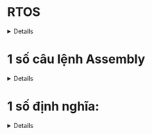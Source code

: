 <h1><summary> RTOS </summary></h1>
<details>

<h2><summary>2.Internals of A Real-Time Kernel on ARM Processors</summary></h2>
<details>
Using Keli C to practice this course
Using stm32f411VET board
Oke now u want to run a pin, we have to config like below:
- Enable clock access to Port of the PIN
- Set the Pin's mode
- Set output

**Next**
Ok now u want to LED in Port D12 lighting
- First go to the datassheet stm32f411vet, find the bus clock point to PORTD and have to enable this bus via its register. With Port D, enable AHB1 100mHZ
Now we will open reference manaul and find AHB1 and can see that it in RCC register

```C
/* stm32f411vet board
PD12 - green
PD13 - orange
PD14 - red
PD15 - blue
*/
    /*enable clock for PORT D*/
    RCC -> RCC_AHB1ENR |= 1<<3;
```
- Second we have to select pin for PortD -> search for GPIO register
    + config I/O direction mode in GPIOx_MODER and now if want to set PD12 or PD13 or PD14 or PD15, have to enable bit similar from 24 to 31 and we can see that 01: is output so we have to bit 01 in the MODER similar.
    + next setup high and low mode of pin -> GPIOx_ODR.

- Được rồi đến phần này ta sẽ dùng tiếng Việt khi nói về SystickTimer. System tick là bộ đếm trong core luôn nên nó sẽ ứng dụng nhiều trong RTOS vì nó sẽ phản hôig nhanh với core. Ngoài ra sẽ có 1 số timer khác nhưng nó không nằm trong core như timer 1,2 ..,RTC, watchdog timer. Điểm khác nhau cơ bản của các loại timer:

    + RCC: Reset and Clock Control dùng để quản lý toàn bộ clock system bằng việc chọn nguồn clock và điều chỉnh tốc độ xung, bật tắt các thiết bị ngoại vi như GPIO, UART, TIM, RTC,.. Có thể nói RCC sẽ cung cấp toàn bộ hệ thống clock cho các thiết bị kể cả các General Timer, RTC, Watchdog thì cũm do RCC phân phối nguồn clock. Nhưng mà vẫn cầm các bộ đếm bên trên vì RCC chỉ là người phân phối điều chỉnh chứ không biết đếm.

    + Systick dùng cho hệ thống core và nó sẽ có hàm systick handler riêng để tạo ra ngắt đếm. Nhưng vẫn sẽ phải phân bổ dựa vào RCC, bus clock của Systick là HCLK dựa vào tài liệu rm0383-stm32f411xce thì nó vânx phải lấy từ các nguồn HSI, HSE, PLLCLK rồi nhờ RCC để phân bổ.

    + General Timer: sử dụng linh hoạt có thể đếm hoặc tạo xung pwm. Đặc điểm nổi bật của Timer là có thể tạo ngắt đếm, nên sẽ sử dụng thường xuyên cho các ngoại vi. Bus clock của bộ Timer sẽ là APB1 hoặc APB2 và 2 đươngs bus này sẽ phụ thuộc vào sự phân bổ của RCC mà lấy nguồn từ HSI, HSE hoắc PLLCLK. Và sau khi chọn xong bus hệ thống thì nó sẽ được gọi là SYSCLK 100mhz max.

    + Watchdog Timer: là 1 ngoại vi riêng biệt tức là nó sẽ hoạt động độc lập ngay cả khi CPU bị lỗi, bị treo. Và nó có tác dụng đếm ngược lại để reset hệ thống nếu chương trình bị treo. Watchdog Timer có clock riêng IWDG(Indep WDG) với clock LSI, rất quan trọng trong hệ thống an toàn.

    + RTC: Real Time Clock như cái tên thì nó là bộ đếm thời gian thực tức là khi mình tắt con vi điều khiển thì nó vẫn sẽ hoạt động để đếm -> thường ứng dụng trong đếm đồng hồ giây - phút - giờ. Bus clock của RTC là LSI 32kHz, LSE 32.768kHz

- Vấn đề đặt ra khi ta chạy code muốn 2 chương trình Orange_main và Blue_main cứ 1s đèn nháy kiểu gì. Thì ta không có cách nào khác ngoài việc OS chúng cả tức là cho chúng chạy // với nhau cứ 1s lại nhảy vào 1 chương trình. Và làm sao để làm được thì ví dụ khi ta tạo 1 while(1) trong hàm Orange_main hoặc Blue_main thì nó cũm mãi không thoát ra được thì phải cần 1 thứ gì đó trung gian, thì như ta được biết stack frame trong phần cứng luôn hoạt động, tức là nơi ram sẽ lưu giữ liệu trong quá trình chạy, và ở đó có 1 con trỏ pc sẽ trỏ tới dòng lệnh tiếp theo khi thoát khỏi hàm. Tức là khi 1 quá trình function call hay 1 interrupt xuất hiện các dữ liệu sẽ được lưu tạm vào trong stack và khi kết thúc hàm nó sẽ lấy dữ liệu từ stack ra để tiếp tục. Từ đó ta sẽ lấy dữ liệu từ con trỏ pc cứ 1s thì ta lại đổi con trỏ pc thành hàm blue hay orange như vậy, sẽ tạo thành 1 vòng lặp. Còn stack frame đọc kĩ hơn ở trong coretex document. Xem kĩ hơn trong video ấy ở folder 2.
- Như ta đã nói ở bên trên việc làm sao để chuyển đổi các hàm với nhau và ta đi tới kết luận là sử dụng con trỏ pc và thay đổi nó để nó chạy tới function khác. Nhưng điều đó sẽ dẫn tới việc chương trình chạy không đúng tức là nó sẽ không được chạy về lại nơi nó đã tạo ra ngắt, vì đây là chương trình đơn giản, nhưng nếu vào chương trình lớn nó có thể gây ra lỗi. Vậy nên chúng ta phải tạo ra register riêng cho orange main và blue main thay vì chỉ thay đổi con trỏ pc trong main stack pointer. Và các thanh ghi riêng này sẽ nằm trên RAM - nó là các vùng nhớ ta tự tạo thôi quy trình là ví dụ ta đang làm việc ở orange_main thì trước khi chuyển task ta sẽ lưu từ top stack pointer vào vùng nhớ oragne_main[40]. Và sau đó stack pointer sẽ lấy hết các giá trị từ vung nhớ blue_main[40] và bắt đầu chạy blue_main() dựa vào con trỏ pc mà blue_main[], tương tự khi chuyển về orange_main. 
    + Ở đây có thuật ngữ context chính là dữ liệu của các thanh ghi CPU được lưu vào trong Stack và sau đó sẽ sao chép dữ liệu từ Stack về vùng nhớ đệm như orange_main[40] hay đó là 1 thanh ghi do mình tạo ra trong chương trình. Và context nó lưu toàn bộ dữ liệu cần thiết để 1 task có thể tiếp tục chạy khi bị ngắt giữa chừng, bao gồm các thanh ghi R0-R12, PC, xPSR. Hoặc Stack Pointer, các biến tạm.


- Và khi ta khởi tạo 1 biến con trỏ sp_blue hay sp_orange nó đã được khởi tạo ngẫu nhiên trên RAM và có kích thước là int[40]. Như trong video khi ta vào hàm orange_main đầu tiên thì mình không nhất thiết phải lưu thanh ghi trước khi vào, vì mình không có sử dụng, nên cứ thế nhảy vào thôi. Ngoài ra các cái giá trị R1-R12 gì đó thì nó sẽ được tự cập nhật trong thanh ghi chính khi mình chạy nên cũm không phải lo lắm. Thêm nữa thanh ghi LR nó sẽ chỉ cập nhật khi nhảy vào hàm khác và nó sẽ sử dụng khi mình thoát khỏi hàm, đối với ứng dụng như trong chương trình thì nó ở trong vòng lạp while(1) nên không thể thoát khỏi hàm -> LR không bị bắt buộc cho giá trị thỏa mái. Và khi nó nhảy vào hàm DelayS() chẳng hạn thì LR nó sẽ cập nhật, nói chung là có while(1) thì cái LR mình khởi tạo kia nó không bao h bị gọi đến luoon.


**Code the knowleadge**
```C
#include "stm32f4xx.h"

#define GREEN           (1U<<12)
#define RED             (1U<<14)
#define ORANGE          (1U<<13)
#define BLUE            (1U<<15)

#define GREEN_BIT       (1U<<24)
#define ORANGE_BIT      (1U<<26)
#define RED_BIT         (1U<<28)
#define BLUE_BIT        (1U<<30)

#define GPIOD_CLOCK     (1U<<3)

uint32_t orange_stack[40]; // tao register save tien trinh cho orange_main()
uint32_t blue_stack[40]; // tao register save tien trinh cho blue_main()

uint32_t *sp_orange = &orange_stack[40]; // tao stack pointer cho orange_main()
uint32_t *sp_blue = &blue_stack[40]; // tao stack pointer cho blue_main()

volatile uint32_t tick;
volatile uint32_t _tick;


void GPIO_Init(void);
void DelayS(uint32_t seconds);
void blueOn(void);
void blueOff(void);
void OrangeOn(void);
void OrangeOff(void);
int blue_main(void);
int organe_main(void);
int main(){
    GPIO_Init();
    
    /*Stack for orange_main thread*/
    *(--sp_orange) = (1u<<24) /*xPSR 1<<24 là ở trong thanh ghi 32 bit bit thứ 24 là bit chế độ thumb mode*/
    *(--sp_orange) = (uint32_t)&organe_main; /*PC*/
    *(--sp_orange) = 0x0000000DU /*LR - là thanh ghi trả về kiểu mode như thread mode .. có hẳn 1 page trên rm nói về các giá trị nó sử dụng - ở đây mình fake giá trị khi mới đầu khởi tạo*/
    *(--sp_orange) = 0x0000000DU /*R12 - fake value vì khởi tạo lần đầu*/
    *(--sp_orange) = 0x0000000EU /*R3 - fake value vì khởi tạo lần đầu*/
    *(--sp_orange) = 0x0000000AU /*R2 - fake value vì khởi tạo lần đầu*/
    *(--sp_orange) = 0x0000000DU /*R1 - fake value vì khởi tạo lần đầu*/
    *(--sp_orange) = 0x0000000AU /*R0 - fake value vì khởi tạo lần đầu*/


    /*Stack for blue_main thread*/
    *(--sp_orange) = (1u<<24) /*xPSR 1<<24 là ở trong thanh ghi 32 bit bit thứ 24 là bit chế độ thumb mode*/
    *(--sp_orange) = (uint32_t)&blue_main; /*PC*/
    *(--sp_orange) = 0x0000000DU /*LR - là thanh ghi trả về kiểu mode như thread mode .. có hẳn 1 page trên rm nói về các giá trị nó sử dụng - ở đây mình fake giá trị khi mới đầu khởi tạo*/
    *(--sp_orange) = 0x0000000DU /*R12 - fake value vì khởi tạo lần đầu*/
    *(--sp_orange) = 0x0000000EU /*R3 - fake value vì khởi tạo lần đầu*/
    *(--sp_orange) = 0x0000000AU /*R2 - fake value vì khởi tạo lần đầu*/
    *(--sp_orange) = 0x0000000DU /*R1 - fake value vì khởi tạo lần đầu*/
    *(--sp_orange) = 0x0000000AU /*R0 - fake value vì khởi tạo lần đầu*/
    while(1){
        
    }

void GPIO_Init(void){
    /*Set clock for PORT D*/
    RCC->RCC_AHB1ENR |= GPIOD_CLOCK;
    
    /*Set pin for PORT D*/
    GPIOD->MODER |= GREEN_BIT | ORANGE_BIT | RED_BIT | BLUE_BIT;
    SystemCoreClockUpdate(); // hàm dùng để cập nhật lại biến toàn cục SystemCoreClock vì mình không biết giá trị của bus clock cấp cho core hiện tại là bao nhiêu nên phải update.

    SysTick_Config(SystemCoreClock/100u); /* nếu chia 1000 sẽ tạo ra 1ms ngta để 100 để tí mình nhân 100 để ra giây*/

    /* nói lại cách tính system clock thường = 72Mhz <-> 72_000_000
    -> 72_000_000 / 1000 = 72_000 mà Systick sẽ đếm từ 72_000 đến 0, mỗi xung mất 1/72_000_000 giây (tức là mỗi lần đếm sẽ đếm từng đây và sẽ đếm đến 72_000 lần rồi dùng lại) -> 72_000 * 1/72_000_000 = 0.001s = 1ms (logic thông thường thoi).
    */

    __enable_irq(); // enable clock cho system tick

}

void SysTick_Handler(void){ // hàm đã tồn tại từ trước trong core
    ++tick;
}
uint32_t getTick(void){
    __disable_irq();
    _tick = tick;
    __enable_irq();

    return _tick;
}
void DelayS(uint32_t seconds)
    seconds *= 100;
    uint32_t temp = getTick();
    while((getTick()-temp)<seconds){}/* hàm này nghĩa là ví dụ nhiều lúc getTick nó sẽ có giá trị như 5ms chẳng hạn và seconds kia là 100ms và ta sử dụng while getTick()<seconds vậy là sai ròi bởi nó sẽ đếm từ 5ms đến 100ms không đủ. 
    vậy nên biên temp được tạo ra để lưu giá trị của getTick hiện tại ví dụ là 25ms chẳng hạn: temp = 25ms, trong khi đóa getTick() vẫn liên tục đếm nhưng lần này nó đếm đến 100ms thì nó vẫn phải tiếp tục vì 100 - 25 vẫn nhỏ hơn 100 -> getTick() phải đếm đến 125ms -> và 125 - 25 = 100 hàm delay sẽ đúng.
    */
}
void blueOn(void){
    GPIO->ODR |= BLUE;
}
void blueOff(void){
    GPIO->ODR &= ~BLUE;
}
void OrangeOn(void){
    GPIO->ODR |= ORANGE;
}
void OrangeOff(void){
    GPIO->ODR &= ~ORANGE;
}

int orange_main(void){
    while(1){
        OrangeOn();
        DelayS(1);
        OrangeOff();
        DelayS(1);
    }
}

int blue_main(void){
    while(1){
        blueOn();
        DelayS(1);
        blueOff();
        DelayS(1);
    }
}

```

</details>

<h2><summary>3. Introduction to Real-time Operating Systems</summary></h2>
<details>
- Về cơ bản như ta được biết thì hệ điều hành sẽ quản lý tài nguyên, nó sẽ điều khiển phần cứng và lên lịch các tác vụ, bằng cách nó sẽ phần bổ tài nguyên phần cứng cho các tác vụ nhất định. Vậy RTOS là gì ? Như ta thấy Real-time tức là thời gian thực tức là ta sẽ rằng buộc hay đảm bảo về mặt thời gian đối với các tác vụ.
VD: ví dụ như các chương trình trên window chăngr hạn nếu ta không tắt thì chương trình cũm sẽ không bao h tắt kể cả lỗi, và nếu nó sẽ đứng yên thế luôn. Còn với Real-Time thì 1 một chương trình sẽ chạy trong 1 time nhất định rùi chạy đến chương trình khác.
- Có 2 đặc điểm chính của RTOS là:
    + Thời gian(Deadline): Để tính toán xem liệu rtos có đưa ra kết quả đúng trong 1 thời gian nhất định không, kiểu chạy càng lâu thì không biết nó có sẽ đảm bảo về mặt time hay không ?
    + Độ tin cậy(Reliability): Ước tính độ tin cậy liệu rtos đang chạy ổn định và theo đúng với phản hồi được đảm bảo không ?
</details>

<h2><summary> 4. Software flow </summary></h2>
<details>
Watch video. Nói chung nó nói về flow của 1 chương trình.
</details>

<h2><summary>5. The Stack</summary></h2>
<details>
Watch video. Giới thiệu về stack, vị trí của Stack
</details>

<h2><summary> 6. Overview of Cortex-M OS Support Feature </summary></h2>
<details>
- Trong CPU có rất nhiều thành phần như NVIC, BUS Interface ... nhưng ta chú ý tới 2 bộ phận chính là Control Unit(CU) và Arithmetic Logic Unit(ALU) trong ALU sẽ có các thanh ghi cứng để tính toán các dữ liệu
    + Thanh ghi (Registers): R0 - R15 với R13 là SP(Stack Pointer) có MSP và PSP, R14 LR (Link Register), R15 Program Counter (PC)
    + Ngoài ra còn 1 số thanh ghi đặc biệt(special registers) không nằm trong register bank, nos bao gồm PSR (x3 loại) - trạng thái chương trình và ngắt, PRIMASK - chặn toàn bộ ngắt(trừ NMI), FAULTMASK - chặn luôn cả fault, BASEPRI  - Ưu tiên mức ngắt tối thiểu được phép, CONTROL - đổi chế độ Thread/Handle mode, stack pointer. Và các thanh ghi này mình không thể dùng lệnh load thông thường mà phải dùng câu lệnh assembly cho các thanh ghi này (MSR và MRS instruction). Còn vị trí của thanh ghi này nó sẽ nằm cạnh register bank. Giờ ta sẽ nói về thanh ghi PSR - có 3 loại là sao? Nghĩa là trong thanh ghi 32 bit ấy chia làm 3 phần Application PSR (bit 26-bit 31), Interrupt PSR (bit 0 - bit 8), Execution PSR (có thể là các bit còn lại) về chức năng của từng bit đọc kĩ hơn phần 2.3.2 trong document cortex_m3.

- Operation Mode: trong arm core có 2 modes và có 2 trạng thái operation, cũm như là processor có 2 trạng thái truy cập là privileged và unprivileged(user) access level. 

    + Thì với privileged thì ta được phép truy cập vào toàn bộ hệ thống, còn unprivileged thì khả năng truy cập vào các thanh ghi bị giới hạn như không truy cập được vào các vùng nhớ mà mpu không cho phép, hoặc các câu lệnh hệ thống đặc biệt (như thay đổi vector table), hoặc không chuyển đổi được các chế độ (thread mode, handle mode).

    + Tiếp theo thì arm cortex sẽ có 2 operation state là thumb state và debug state, với thumb state thì tức là nó sẽ là chương trình bình thường khi chạy 16 bit hoặc 32bit (halfword align Thumb and Thumb-2 instruction). Còn đối với debug state thì cta sẽ dùng chương trình lại và chạy chế độ debug thoi. Cụ thể thường thì ta ở trạng thái thumb state tạo 1 cái debug request và nó sẽ nhảy vào debug state khi debug xong sẽ trở lại thumb state.

    + Tiếp theo trong thumb state có 2 operation mode là thread mode và handle mode. Nôm na thì thread mode sẽ là khi chương trình trong hàm main, còn handle mode là khi chúng ta vaò trong hàm ngắt. Với handle mode thì sẽ luôn sử dụng privileged access, còn thread mode sẽ có thể vừa privileged access hoặc unprivileged access. Việc có những mode, state và các quyền truy cập này nhằm việc phát triển firmware tách biệt với phần application. Tức là phần OS sẽ có thể priviledge access, có đầy đủ khả năng truy cập vào thanh ghi, còn với người dùng user lớp application sẽ chỉ truy cập được vào unpriviledge access bằng việc đó thì khi application bị lỗi thì phần OS vẫn có thể chạy bình thường mà không bị ảnh hưởng.

- The Shadow Stack Pointer: tức là một chương trình như ta được biết sẽ có 2 stack pointer và 2 stack frame đó là main stack pointer và process stack pointer. Và main stack pointer thường hay sử dụng cho os Kernel và interrupt vì handle mode luôn sử dụng main stack pointer (hay sẽ luôn sử dụng privilegde access), còn với process stack pointer sẽ phù hợp sự dụng với các tasks. Nhưng với các chuong trình đơn giản ta hay sử dụng các task trong thread mode (tức là chương trình main) sử dụng với main stack pointer, nên là để tối ưu với mục đích sử dụng, phân chia rõ chương trình OS và Task, ta sẽ thay đổi main stack pointer sang process stack pointer ở chế độ thread mode.
+ Để chuyển chế độ từ main stack pointer sang process stack pointer ở thread mode ta phải truy cập vào thanh ghi CONTROL ở Special Register. Với bit số 1 luôn mặc định ở main stack pointer, và nên ta phải ghi thêm 1 để sang chế độ process stack pointer. Và với các Special Register ta phải sử dụng các Instructions như MRS và MSR.

- SVC Exceptions: đầu tiên ta sẽ dựa theo bài giảng thì SVC allows application tasks to gain system level privilege và allows application task to be developed independently of the OS. Ý đầu tiên muốn nói SVC sẽ cho phép application (thread mode - unpriviledge) có thể đạt được gọi là các quyền truy cập hệ thống, tức là có thể truy cập sâu hơn vào thanh ghi các thứ, đấy là khi SVC cho phép chuyển đổi sang priviledge. Ý thứ 2 muốn nói là cho phép application có thể gọi các quyền bên dưới OS mà không cần biết địa chỉ của nó như nào, để nói kĩ hơn ta sẽ trình bày bên dưới
    + Khi ta gọi 1 SVC #number thì nó sẽ nhảy vào SVC handler và cái SVC handler này sẽ do người khác viết và tầng application trên thực tế ở đây chỉ gọi cái SVC #number kia thoi. Nên do đó việc được phép chuyển đổi thành priviledge thông qua CONTROL register cũm phải phụ thuộc vào người viết SVC_Handler có cho phép bạn chuyển đổi hay không, chứ không phải cứ gọi là được.
    + Okee nói về cách thức hoạt động và vì sao dùng SVC ? Thì cơ bản khi mình đang ở chế độ thread mode và unpriviledge thì với chế độ này ta không được phép truy cập vào thanh ghi CONTROL register. Nên ta phải chuyển nó về chế độ priviledge và SVC handler chính là 1 cái Interrupt hay Exception. Tức là khi chúng ta gọi SVC #number là nó sẽ tạo ra 1 Exception. Nó khác với các Interrupt hay Exception khác ở chỗ là nó có thể gọi ra ngắt thay vì phải chờ như Timer hay chờ 1 sự kiện như ngắt GPIO. Vậy nó có thể gọi những gì và khi nào nhờ được nó? Ví dụ khi ta không dám hoặc không thể tự ghi vào RCC để thay đổi clock thì SVC đổi giúp, hoặc không thể reset hệ thống trực tiếp -> gọi SVC yêu cầu system reset, hay cần truy cập vùng flash đã bảo vệ -> gọi SVC để hệ thống kiểm tra và cho phép ... 

- Coding Creating SVC Services: 

    + SVC_Handler() -> Run SVC service -> Determine SVC number -> Read PC register -> Read Link Register: Có thể nói là nó sẽ thực hiện như sau khi gọi lệnh SVC, thì có thể nói SVC service nó sẽ chuyển từ thread mode sang handler mode. Tiếp theo determine SVC number thì chính là đọc cái number mà mình truyền cho SVC và lấy số đó để quyết định được nummber mà mình phải thực thi. Ngoài ra còn đọc PC register - dùng để đọc vị trí khi thoát ra khỏi SVC_handler thoi thì theo ông ấy giải thích trong video khá là khó hiểu, khi mà masking out unwanted bits - cái này có nghĩa là ta đều biết là chương trình ta đều chạy theo số chẵn hay aligned là nhảy 4byte hoặc 2 byte (32bit hoặc 16bit), nhưng cta cũm có cái thumb instruction set tức là các địa chỉ sẽ cộng thêm 1 để nói rằng nó đang ở chế độ thumb (vd: 0x08000201) vì vậy ông ấy nói mask unwanted bits tức là clear cái bit 0 từ 1 thành 0 để lấy cái địa chỉ thật. Ngoài ra ông ấy còn bảo we want to one that has the useful information, tức là ông ấy muốn lấy cái địa chỉ PC để lấy 1 cái thông tin gì đó nữa - thì nó chính xác dùng để -2 byte để đọc opcode của lệnh SVC để lấy cái number kia kìa, vậy tại sao lại là 2byte vì cái con trỏ PC nó nhảy sang dòng lệnh tiếp rồi, nên phải trừ đi 16bit để quay lại cái địa chỉ nó có dữ liệu, SVC là 1 lệnh 16bit trong thumb instruction set. Rồi từ opcode đó lấy ra 8 bits cuối sẽ lấy được SVC number (SVC #0x25 tương đương với opcode = 0xDF25) với DF là mã lệnh của SVC và 25 kia là tham số truyền vào thoi. Tiếp theo read link register là ta sẽ đọc để trả về thread mode hay handler mode cũm như dùng MSP hay PSP, Stack Frame tiêu chuẩn hay extended và cái giá trị này sẽ khá đặc biệt như 0xFFFFFF09. Và làm sao để biết là ta trả về PSP hay MSP thì ta sẽ đọc Link Register(EXC_RETURN) và để í tới bit số 3 nếu bit[2] = 0 return to process stack, bit[2] = 1 return main stack pointer.

    + Vậy SVC sẽ làm được gì trong RTOS? Thì như ta được biết thread sẽ unpriviledge nên sẽ không thể làm trực tiếp với kernel nên SVC sẽ gọi kernel để thực hiện 1 số task vụ như delay() hoặc tạo task.... đại loại là như vậy.

```C

/*đây là câu lệnh trong arm compiler và nó không dùng được trong C, hay nó được gọi là 1 function atrribute, nó thông báo với compiler là phải xử lý đặc biệt với nó */

int __svc(0x00) svc_service_add(int x,int y);
/*__svc(0x00) sẽ tương đương việc gọi SVC 0x00
__asm volatile ("svc #0x00"); tương đương với câu lệnh như này trong C
và khi gọi như này nó sẽ thực thi như sau:
khi ta gọi svc_service_add(5,7); chẳng hạn thì chương chính sẽ thực hiện SVC 0x00 và nó sẽ nhảy vào SVC_handler chung và trong đấy nó sẽ đọc number 0x00 và nhảy vào điều kiện đó để thực thi câu lệnh liên quan
*/

int __svc(0x01) svc_service_sub(int x, int y);
int __svc(0x02) svc_service_mul(int x, int y);
int __svc(0x03) svc_service_div(int x, int y);

int x,y,z;
int main(){
    x = 1;
    y = 5;
    z = svc_service_add(x,y);

    x = 9;
    y = 2;
    z = svc_service_sub(x,y);

    x = 3;
    y = 4;
    z = svc_service_mul(x,y);

    x = 12, y = 6;
    z = svc_service_div(x,y);
}

__asm void SVC_Handler(void){
    /*TST Rn , Operand2
    Ý nghĩa là thực hiện phép AND giữa Rn và Operand2, nhưng không lưu kết quả, thay vào đó, nó chỉ cập nhật các cờ trong thanh ghi trạng thái (Zero flag, Negative flag nằm ở trong thanh ghi PSRx)
    Vì TST này dùng để trả về trạng thái 0 và 1 nên nó sẽ được lưu ở zero flag, còn nếu nó âm nó sẽ được lưu ở negative.
    )
    */
    TST LR, #4 // 0b 0100 đang đi xem bit số 3 của thanh ghi LR là bit gì để xem là chương trình sẽ trả về process stack hay main stack.

    /*ITE - If then else đây là 1 block điều kiện
    EQ = Equal -> nó sẽ vào check zero flag
    ITE EQ tức là EQ = 1 thực hiện câu lệnh ngay bên dưới
    Còn EQ = 0 thực hiện câu lệnh dưới nữa
    */
    ITE EQ
    MRSEQ R0, MSP // nếu đúng thì lấy giá trị MSP vào R0
    MRSNE R0, PSP // nếu sai thì lấy giá trị PSP vào R0
    B       ___cpp(SVC_Handler_C) // B - Branch là nhảy tới 1 địa chỉ hay lable không cần điều kiện giống như goto.
}
/*với *src_args nạp từ thanh ghi R0*/
void  SVC_Handler_C(unsigned int *src_args){
    unsigned int svc_number;
    /* cái này nghĩa là nó sẽ lấy 2byte thấp của src_args[6] đang trỏ vào pc trong Stack Pointer giải thích bên trên phần code ròi*/
    svc_number = ((char*)src_args[6])[-2];
    switch(svc_number){
        case 0:
            /*giải thích chỗ này thì cũm dễ hiểu thoi, chắc m biết R0,R1 tương đương với 2 parameter nên phải cộng [0] + [1] như kia
            thêm tí khi từ hàm main nhảy SVC_Handler vào thì m sẽ có 1 stack farme gồm parameter của x và y lưu vào R0-R1, đó thì bản chất là cái R0-R1 kia nó sẽ nhảy đến địa chỉ của Stack Frame và lấy x,y vào R0-R1 tương ứng. Xong đến bước MRSEQ R0,MSP thì tức là R0 lấy địa chỉ của thanh ghi MSP, tức là trên thưcj tế R0 có thay đổi như nào :)) thì MSP nó có thay đổi gì đâu vì 2 vùng nhớ này là hoàn toàn khác nhau.
            Đó và khi ta lấy được địa chỉ của MSP rồi, xong ra gắn vào 1 biến nào đó và trỏ tới vùng nhớ MSP để tính toán thay đổi giá trị như bthg thoi. Và khi quay trở lại hàm SVC_Handler nó sẽ lại đẩy MSP lên lại Register Bank để tính toán thoi :)). Ncl như quy trình bhg.
            */
            src_args[0] = src_args[0] + src_args[1];
            break;
        case 1:
            src_args[0] = src_args[0] - src_args[1];
            break;
        case 2:
            src_args[0] = src_args[0] * src_args[1];
            break;
        case 3:
            src_args[0] = src_args[0] / src_args[1];
            break;
        default:
            break;
    }
}

```

- PendSV Exception: người ta có nói Minimize latency experienced my Interrupt Service Routines nghĩa là PenSV sẽ giúp giảm thiểu độ trễ mà các hàm ngắt phải chịu. Tức là như nào thì cái PenSV exception này sẽ có mức độ ưu tiên thấp nhất và nó sẽ giữ cái khả năng chuyển đổi task, tức là muốn chuyển task thì vào PenSV, và khi 1 ngắt xảy ra thì nó cứ làm mấy cái ngắt kia trước rồi chuyển Task sau. Thì việc này sẽ không dẫn tới tình trạng delay ngắt khi ví dụ đang thực hiện ngắt nào đó, tự dưng đi chuyển sang làm task khác thì không ổn vì sẽ gây delay ngắt, nên là ta cứ để thực hiện các ngắt trước rồi chuyển đổi sang task khác sau.
+ Và thằng PenSV sẽ nắm giữ context switching là cái quá trình mình lưu và đẩy dữ liệu stack frame lên stack á. Nói ở phần bên trên ròi, ở phần code đầu tiên. ở ví dụ led_red hay gif gì đấy.

VD về quy trình lần lượt priority sẽ là OS(Systick) - Interrupt - SVC - PendSV và Thread sẽ như sau: đầu tiên Task A sẽ được thực thi (thread), xong ví dụ ta set là cứ 1ms sẽ nhảy vào Systick, thì sau khi thực hiện 1ms ở Task A, thì mình sẽ nhảy vào Systick Handler, và ở trong Systick Handler đó mình sẽ kích hoạt PendSV thông qua thanh ghi, và sau đó mình sẽ nhảy vào PendSV để thực thi qua trình context switching. Và sau đó mình sẽ chuyển qua Task B và ví dụ ở đây sẽ có 1 ngắt thì đang thưc hiện giữa chương trình Task B chẳng hạn thì có 1 cái ngắt xảy ra, đương nhiên theo kiến trúc máy tính nó sẽ lưu hết dữ liệu stack frame của task B đang làm dở, và nhảy vào hàm ngắt, trong hàm ngắt này đang làm dở chẳng hạn thì thời gian Systick đủ 1ms thì nó sẽ lại nhảy vào Systick và ở trong đây mình lại kích hoạt ngắt PendSV nhưng mà  ngắt PenSV có mức độ ưu tiên thấp nên khi thực hiện Systick xong nó sẽ lại nhảy về ngắt, và khi ngắt thực thi xong mới thực hiện ngắt PenSV và đồng thời cũm nhận được dữ liệu Stack Frame của Task B như theo cấu trúc máy tính thui, thì trong PenSV lại xử lý quá trình context switching. Đến tiếp Task C thì mình sẽ không sử dụng ngắt Systick cho task này chẳng hạn mà mình sẽ dùng SVC để gọi PendSV, thì quá trình sẽ thực hiện như sau thì khi ta làm task C có thể là thực hiện xong rồi, mình sẽ gọi 1 cái SVC #number nhằm vào thực hiện PendSV và giờ lại vào PendSV thực thi như bthg thoi.

- Exclusive access instructions: từ này vốn dĩ có liên quan đến việc sử dụng tài nguyên chung 1 cách an toàn, đặc biệt đối với các hệ thống đã luồng multithread hay multicore, tức là trong các lõi Arm nó sẽ có cái instruction là LDREX và STREX giúp ta atomic tức là giam 1 cái biến vào để tránh bị nhiều task khác cùng dùng.
    + Ví dụ ta có 1 biến count global và có 2 task. Task 1 ghi dữ liệu count++ và làm số việc khác bên dưới, còn Task 2 sẽ là lấy dữ liệu từ biến count. Giả sử ta đang định ++ biến count ở task 1 thì chuyển task2 thì nhìn count++ có vẻ đơn giản nhưng để ++ được thì nó phải trải qua 3 instruction LOAD, ghi giá trị và lưu vào RAM. Giả sử như trên nó vẫn mới đang ở bước LOAD giá trị vào thanh ghi mà ta lỡ sang Task2 và lấy vào biến count tiếp thì 1 là nó lỗi compiler, 2 là nếu lấy được biến cao thì cũm là giá trị sai vì ở Task1 biến count này mới lưu giá trị vào thanh ghi chứ chưa cộng lên và trả lại giá trị vào RAM, nên Task 2 đọc RAM lấy giá trị sẽ sai. Thì để tránh sai thì ở C++ hay có kiểu mutex ấy nó sẽ giam các biến hoặc đoạn code mình không cho phép task vụ khác dùng. Còn đối vi điều khiển này ta có thể dụng disable ngắt cái đoạn mình cần làm và lại enable nó lên là chả có gì can thiệp được nhưng nó có thể gây trễ tiến trình ngắt, ngoài ra còn cái trong lõi Arm nó sẽ có instruction LDREX và STREX để thực hiện điều đó.
    + Vậy thì LDREX và STREX là gì? LDREX(Load Exclusive) nghĩa là đọc giá trị từ 1 địa chỉ trong RAM và lưu giá trị đó vào thanh ghi (R0 chẳng hạn) và đồng thời CPU đánh dấu nó là exclusive hoặc là đang được theo dõi. Còn STREX(Store Exclusive) nghĩa là ghi giá trị vào cùng địa chỉ và nó chỉ ghi khi chưa ai chạm vào nó từ lần LDREX. Tức là như nào tức là sau quá trình mình sử dụng LDREX xong thì mình thực hiện tăng giá trị đó lên chẳng hạn, cái STREX sẽ kiểm tra xem có ai khác can thiệp vào địa chỉ đó không, nếu không ai chạm vào thì ghi thành công trả về 0 còn nếu có ai khác ghi vào giữa chừng nghĩa là thất bại sẽ trả về giá trị khác 0. Thì như ta thấy điểm yếu của cái này cũm khá lớn vì nó chỉ kiểm tra xem có ai động vào địa chỉ đấy để trả kết quả sai thoi, nếu trường hợp luôn có 1 task B nào đóa luôn nhảy vào để thay đổi giá trị cái địa chỉ count đúng lúc quá trình mình count++ bên trong LDREX/STREX ở Task A. Thì khi trả về task A cái STREX sẽ luôn trả về giá trị khác 0 tức là việc count++ đã không hoàn tất. Điều đó dẫn tới việc count++ có thể chả bao h được cộng lên, còn việc đọc thì vẫn được nha :)) íi là đọc dell bị ảnh hưởng tới STREX và trả về 0, tức là chỉ thay đổi giá trị bên trong thì lỗi, còn đọc thì dell lỗi. Nhưng vấn đề là :)) dcm ngắt với context switching cũm gây ra lỗi. Vậy giải quyêt như nào :)) thì ta disable và enable ngắt đoạn code đó :)) nghe chán vch.


- Systick Interrupt: ncl dùng để tạo thời gian và nó nằm trong core, 1 bộ đếm của core. Gồm 24bit down counter. Có 4 register quan trọng là:
    + Control and Status Register: use enable and disable Systick.
    + Reload Value Register: dùng để nạp giá trị đếm cho Systick hay period.
    + Curent Value Register: dùng để clear giá trị (là khi mình làm giá trị bất kỳ vào thanh ghi này thì sẽ reset giá trị đếm về 0)
    + Priority Register: dùng để thiết lập priority thoi.
    + Step code: Disable -> Set Period -> Clear Initital Value -> Set SysTick priority -> Enable Systick -> Set clock source -> Enable Interrupt.
</details>

<h2><summary> 7.BOOT Sequence </summary></h2>
<details>
- Là quá trình mình ấn reset trên board, lúc ấy quá trình boot sequence sẽ xuất hiện. Thì như trong video người ta có nói là nó sẽ reset lại tất cả các giá trị trong register. Tiếp theo thì processor sẽ quyết định boot mode, sau quá trình chọn boot mode thì tùy vào boot mode thì cơ bản nó sẽ lấy MSP từ địa chỉ 0x00000000, tiếp theo nó sẽ lấy PC từ địa chỉ 0x00000004. Cái mới ở trong video thì ta có thể thấy là địa chỉ ở 0x00000004 là địa chỉ PC, thì ta vẫn nghĩ nó sẽ nhảy vào hàm main(), nhưng thực tế nó sẽ nhảy vào 1 cái hàm reset_handler() trước và trong cái hàm reset_handler đó sẽ chứa hàm main() và sau đó mình mới nhảy tới main(), ngoài việc gọi hàm main() ra thì trong reset handler nó có thể khởi tạo 1 số quá trình như đẩy dữ liệu từ flash lên RAM dựa vào file startup hoặc linker chẳng hạn. Thêm nữa là như trong video thì cái địa chỉ ở 0x000000004 thì giá trị bên trong nó lẻ thì là do chễ độ thumb mode hoặc arm mode, thì thumb sẽ lẻ, nên là muốn nhảy tới địa chỉ đó thì mình phải làm nó chẵn đã, không là jump tới đó luôn bị lỗi đó.
    + Để rõ hơn mình sẽ xem lại video ở trên youtube về quá trình Booting rồi tổng hợp lại. Thì việc Boot nó sẽ dựa vào các Pin của Boot, thì với BOOT[1:0] với BOOT1 là 0 và BOOT0 = 0 thì nó sẽ boot vào main flash memory. Ngoài ra còn 1 số chế độ khác như boot vào system memory hoặc boot lên SRAM. 
    + Ngoài ra ta còn biết tới bảng Vector Table về cơ bản bảng này nó cơ bản sẽ bao gồm tất cả các ngắt, exception, các offset của ngắt, và còn có initial sp value và địa chỉ đầu tiên của Vector table. Và cái bảng Vector Table này có thể reallocate, tức là phân vùng cho nó ở 1 địa chỉ khác nhờ vào thanh ghi SCB_VTOR. Và cái bảng vector table này sẽ được ghi trong file startup
    + Nói thêm về file startup thì nó sẽ là file như cái tên là khởi tạo, tức là trước khi chạy vào main chúng ta sẽ chạy vào file này trước để khởi tạo các cái hàm exceptions và interrput thì tức là mình sẽ đki cái tên exception hay interrupt cho hệ thống. Ví dụ đơn giản như GPIO_Interrupt thì chỉ gọi tên là 1 cái hàm thì sao mà hệ thống biết được. Thif đương nhiên mình phải đki cho hệ thống cái tên đó, thì file startup nó sẽ là nơi mình đki tên và vector table thì chứa các hàm đó đó, vector table nó nằm ở mảng đầu tiên của file start up luôn. Ngoài ra cụ thể hơn thì ở cái hàm reset_handler kia mình sẽ gửi dữ liệu từ flash lên RAM. Và cái dữ liệu từ flash lên RAM này sẽ dựa vào linker script vì ta có phải copy toàn bộ tất cả các dữ liệu lên RAM đâu, mà ta chỉ copy các vùng cần thiết như .text, .data kiểu kiểu vậy và linker script sẽ là người phân bổ đó.
    + Về Linker script: nó sẽ phân bố ROM bắt đầu ở đâu, RAM bắt đầu từ đâu trên bộ nhớ, vùng .text code hay vùng .data sẽ ở đâu, ngoài ra còn 1 số các symbol nữa như _sdata,_edata cái này có thể xem sau. Thì cái Boot nó sẽ giúp như nào, thì cái boot nó sẽ quy định vùng nhớ bắt đầu ở đâu, còn linker script sẽ là người phân bổ code và dữ liệu, kiểu đâu là vùng .text, vùng .bss.
    + Vậy khái niệm bên trên xong rồi thì quá trình Boot chi tiết sẽ như nào? Thì code của mình được lưu ở đâu là do thằng linker quy định, và thông thường bảng vector table sẽ được allocate ở đầu của vùng flash. Thì ta được biết khi ta BOOT[0,0] mode tức là nó sẽ sử dụng Flash thì vùng này sẽ bắt đầu từ địa chỉ 0x80000000, và cái vùng 0x00000000 sẽ ánh xạ đến cái vùng 0x80000000 đấy, tức là 2 vùng này sẽ có dữ liệu giống nhau đơn giản là vùng 0x00000000 này copy của vùng 0x80000000 kia thoi. Thì khi mà Reset thì thằng VTOR sẽ luôn = 0, và xảy ra quá trình ánh xạ mà con chip khi reset nó sẽ luôn tìm tới địa chỉ 0x00000000 và nó sẽ khởi tạo các thông số dựa vào bằng vector table. Và trong bảng vector table có gì mình đã nói ở trên.
</details>

<h2><summary> 8.Introduction to Threads </summary></h2> 
<details>

- Ncl thread nghĩa là thì ví dụ có nhiều task đó, thì mỗi task sẽ phải có 1 Stack Pointer riêng hay 1 cái Register bank riêng thì mới chạy // được, nhưng như thế thì cần 4 core lận, tốn tài nguyên và không hiệu quả. Thì Thread chính là việc mình chạy 4 task trên 1 core duy nhất thoi. Và đặc điểm của Thread sẽ là không chạy kiểu frequently, kiểu tùy phụ thuộc vào mình thiết lập kiểu gì, có những thread lỗi hệ thống mới nhảy vào.

- Classification of thread (phân loại):
    + Timed Threads: Thì cái này sẽ nói về thời gian được định trong Thread như ta nói ở trên thì có những thread lỗi hệ thống chắc mới được vào, hoặc có những Thread chạy tuần tự 

Sporadic Thread: Thì cái Sporadic Thread thường sẽ không có chu kỳ rõ ràng, chạy khi có sự kiện xảy ra, như ngắt do người dùng, hoặc lỗi hệ thống nhưng cái này nó sẽ bị giới hạn về tần suất thực thi. Tức là ví dụ m có 1 nút nhấn ngắt để nhảy vào 1 hàm Sporadic Thread chẳng hạn thì cái này nó sẽ giới hạn như 1s m mới được nhảy vào 1 lần. Tức là dưới 1s m nhấn thỏa mái nó cũm chả thực hiện lại. Giống như việc count++ thay vì ấn liên tục tăng liên tục thì 1s sau ấn mới có thể tăng.

Aperiodic Thread: đối với Aperiodic Thread thì nó sẽ có thể thực hiện liên tục và thường xuyên nhưng mà nó vẫn cần 1 sự kiện như ngắt để nó xảy ra, kiểu nói nó thực hiện liên tục và thường xuyên vì m cứ gọi là nó thực hiện chả bị giới hạn về thời gian như Sporadic Thread, đấy cũm là điểm khác nhau.

Periodic Thread: còn đối với Periodic Thread thì nó quá đơn giản, nó sẽ kiểu được fixed cứng 1 thời gian nhất định và cứ đến thời gian đó là chạy, như cứ 1s nhảy vào 1 lần chả cần yêu cầu về ngắt, chỉ cân yêu cầu về thời gian.

    + Event triggered Threads: Thì cái này nó nói về các sự kiện ngắt thoi như ngắt flag khi flag triggered chuyển đổi trạng thái 0->1 chẳng hạn thì nó sẽ chuyển đổi thread, và nó xảy ra trong flag nội bộ như cờ ngắt Systick chẳng hạn. Còn input-trigger là các dữ liệu bên ngoài vào như nút nhấn. Còn output-trigger được kích hoạt khi mình gửi dữ liệu hoặc bật tắt đèn thông qua output.

    + Main Threads: thì nó được sử dụng khi ban đầu mình vào, mình khởi tạo các task ở trong main í, rồi sau khi chương trình RTOS mình biết có khác task nào thì nó mới chạy các task đó

- Some Key Term:
    + Non Real-Time: No guarantee of task execution (tức là chả có rằng buộc hay đảm bảo về mặt thời gian)
    + Real-time (Hard Real-Time): Bounded latency, guarantees execution. (độ trễ bị giới hạn, đảm bảo thực thi). Và nó sẽ giống cái quy trình PenSV ấy 
    + Soft Real-Time: Executes on priority basis (tức là nó cũm real-time nhưng dựa vào priority mà priority thấp thì chỉ có ăn cức thoi)
    + Latency: Execution delay
    + Periodic Thread: Runs at a fixed time interval.
    + Aperiodic Thread: Run frequently, runtime cannot be anticipated.
    + Sporadic Thread: Run infrequently or never.
    + Blocked state: waiting state.
    + Run state: meaning thread currently is executed.

</details>

<h2><summary>9. Thread Control Block(TCB)</summary></h2>
<details>

- Thì nếu đọc sơ qua thì cơ bản là cái struct tcb{} này nó sẽ lưu các thông tin của cái Thread của nó (hay task của nó). Thì ví dụ khi nhảy vào PendSV tức là quá trình Context Switching diễn ra thì cái tcb ở Task A sẽ lưu các thông tin của nó lại, còn ở PendSV sẽ lấy tcb ở Task B để run, đó đơn giản vậy thoi. 
- Theo như trong video thì nó sẽ là 1 cái struct chứa những cái thông tin private của thread đó. Và nó sẽ bao gồm:
    + Bắt buộc phải có sẽ là: Pointer to stack và Pointer to the next thread.
    + Ngoài ra còn có: Variable to hold thread status, Variable to hold thread ID, Variable to hold thread Period, Variable to hold thread Burst time, Variable to hold thread Priority, ...

```C
struct tcb{
    uint32_t *stackPt;
    struct tcb *nextPt;
    uint32_t status;
    uint32_t Period;
    uint32_t burstTime;
}
```

**Implementing a Thread Control Block:**

- Về cơ bản nó sẽ là như này và mình phải giải thích tại sao lại có những dòng code này trong quá trình RTOS. Ví dụ dưới đây là 4 task
```C
// Giải thích code ở dưới phần code
#define NUM_OF_THREADS      4
#define STACKSIZE           100
struct tcb{
    int32_t *stackPt; 
    struct tcb *nextPt;
}

typedef struct tcb tcbType;
tcbType tcbs[NUM_OF_THREADS];
tcbType *currentPt;
int32_t TCBs_Stack[NO_OF_THREADS][STACKSIZE];
```
- Tự dưng thấy nó cũm đơn giản :)) int32_t *stackPt kia sẽ lưu stack pointer hiện tại của task của mình khi nó chuẩn bị vào context switching (tức là nó sẽ lấy các cái thanh ghi của register bank vào trong stack frame mà con trỏ int32 *stackPt đang trỏ tới, sau đó nó sẽ cập nhật lại stackPt mới vào TCB). Nói rõ hơn để đỡ lú là ta có Register Bank để thực hiện chương trình và Task A chẳng hạn sẽ có Stack Frame riêng, và khi muốn context switching sang Task B thì phải lưu cái thanh ghi hiện tại là cái Register Bank đấy vào trong Stack Frame gồm 7 cái thông số gì đóa đóa. Đấy xong rồi cái biến int *stackPt kia sẽ lấy cái Stack Pointer vừa được lưu vào Stack Frame của Task A đó. Và làm sao mà Register Bank push vào được thì khi ta vào PendSV từ R0->xPSR nó sẽ tự push vào Stack Frame, và trong handler PendSV(nó sẽ vẫn ở trong PSP - theo chat GPT là vậy :)) còn nếu nó ở MSP thì nghỉ chịu chết dell biết push kiểu gì) mình sẽ phải tự push nốt R4->R11 (tự push bằng cách lấy từ register bank vào cái stack pointer hiện tại thoi) và đến R11 thì top Stack ở đó đó và stackPt = top Stack. 

còn *nextPt sẽ trỏ tới địa chỉ của tcb Task khác, đơn giản là lấy địa chỉ thủ công thôi :)) 
VD: Muốn lấy stack của Task B để context switching
Đầu tiên ta lấy địa chỉ của tcb Task B: TaskA-> nextPt = &TaskB;
Xong chta sẽ cho MSP hoặc PSP: PSP = TaskA->nextPt->stackPt vậy là lấy được stack của Task B thôi.
</details>

<h2><summary> 10.The Scheduler and Scheduling Alogorithm </summary></h2>
<details>

**The Scheduler: Thread has 3 three state**
Trong 1 thời điểm chỉ có 1 thread hay 1 task được thực thi bởi processor. Và cái scheduler này sẽ do mình lập ra, cái độ ưu tiên cũm do mình lập ra giữa các task/thread. Gần tương tự như ngắt, nhưng khác chỗ là ngắt là phần cứng được fixed sẵn trong ISR, còn đây nó sẽ giống như các hàm bình thường và mình lập lịch ưu tiên cho các hàm này thoi. 

- Running: là task/thread mà processor đang thực thi.
- Ready: là những task/thread sẵn sàng chạy nhưng phải đợi task đang ở running chạy xong
- Blocked: là những task/thread đang chờ sự kiện ngắt xảy ra.

Các trạng thái chuyển đổi trong schedular:

- READY-RUNNING: trong quá trình Running, scheduler sẽ gắn next thread đối với các Ready Thread đang trong hàng đợi. Xảy ra khi task running hiện tại thực thi xong, và lấy Task đang đợi tiếp theo để thực thi.

- RUNNING-READY: Xảy ra khi task đang thực thi có độ ưu tiên có độ ưu tiên thấp hơn task trong hàng đợi. Nó sẽ bị chiếm đoạt bởi Task khác và nó phải trở lại Ready Thread để chờ Task thực thi cao hơn thực thi xong rồi nó mới được chạy.

- RUNNING-BLOCKED: Là task đang thực thi đã thực thi xong và vào Block để chờ 1 sự kiện như được gọi ra hoặc 1 ngắt xuất hiện.

- BLOCKED-RUNNING: Là khi 1 task xuất hiện và nó có priority cao hơn cả các task trong running và ready, nó sẽ chạy thẳng vào RUNNING.

- BLOCK-READY: là khi 1 sự kiện xảy ra mà nó có priority thấp hơn RUNNING Task thì nó sẽ vào READY để đợi thoi.

**Process vs Thread:**
- Process tức là 1 chương trình sẽ có vùng nhớ riêng, tức là các process sẽ không liên quan gì đến nhau.
- Đối với Thread thì nó nằm trong process tức là các thread sẽ có vùng nhớ chung, nó chỉ khác mỗi stack thoi. Và cũm có thể nói Thread chính là các task trong chương trình.


**Scheduler Classification:**
Này nó là các phân loại kế hoạch lập lịch như dựa vào thời gian, tính định trước hoặc cách hoạt động. Như trong bài ta có Static Scheduling, Dynamic Scheduling và Preemptive Scheduling, Non-premptive Scheduling.

- Static Scheduling, Dynamic Scheduling: Phân loại theo thời điểm quyết định lập lịch với Static sẽ được lập trước khi compile-time hay trước khi chạy, phù hợp trong hard real-time, nơi mà tính toán thời gian cực kỳ quan trọng. Còn trái lại vói Static là Dynamic thì thời điểm quyết định được thực hiện khi hệ thống đang chạy run-time.

- Preemptive Scheduling, Non-Preemptive Scheduling: Như cái tên thì 1 cái ưu tiên ngắt, 1 cái không ngắt. Với Preemptive thì 1 tác vụ có thể bị gián đoạn bởi 1 tác vụ có độ ưu tiên cao hơn, dùng nhiều trong RTOS. Còn Non-preemptive không ngắt hay là 1 tác vụ này thực hiện xong thì tác vụ khác mới thực hiện hoặc là tác vụ đấy phải tự nguyện mới chuyển sang task khác, vậy nên nó không phản ứng nhanh với tác vụ ưu tiên cao, dẫn tới hệ thống không đồng bộ.

- Các group of classification (nhóm phân loại) dựa vào các phân loại mình nói trên ta sẽ có: Dynamic preemptive algorithms, Static Preemptive algorthms, Dynamic Non-preemptive algorithms, Static Non-preemptive algorithms.

**Preemption:**
Thì í muốn nói thì như nào là preemption ? Là khi OS di chuyển thread từ RUN State về Ready State, tức là khi có 1 ưu tiên ngắt cao hơn xảy ra thì cái thread hiện tại sẽ phải về Ready State. Vậy sao từ Run State đến Blocked State không thể hiện là preemption? Thì cái từ Run State đến Blocked State nó xảy ra khi cái thread này thực hiện xong ròi, vậy có khác dì thực hiện tuần tự đâu, kiểu 1 task xong lại đến task khác. Vậy nên mới bảo preemption scheduling sẽ là RUN State về Ready State. Vậy tại sao OS lại làm như vậy, tạo ra preemption algorithm? Thì Preemption is needed to guarantee fairness(cần để đảm bảo sự công bằng giữa các thread như thời gian chạy và công bằng về độ ưu tiên), Preemption needs an interrupts. Preemption helps meet deadlines (giúp đáp ứng giao hạn cho từng thread).

**Scheduler Criteria (Tiêu chí lập lịch / Tiêu chuẩn):**
Đây là những tiêu chí hay tiêu chuẩn để đo mức độ hiệu quả, cũm như phù hợp của 1 scheduler với hệ thống.

- Throughput nói về số task hoàn thành được trong 1 đơn vị time hay trong 1 khoảng thời gian thực hiện được bao nhiêu task nhưng mà phải là hoàn thành(thông lượng).

- Turnaround time (thời gian hoàn thành): là thời gian mà 1 task thực hiện, từ lúc bắt đầu đến lúc kết thúc (time hoàn thành 1 task này thường không cố định nếu như xảy ra ngắt). 

- Response Time(thòi gian phản hồi): là thời gian từ lúc nó được gọi ra đến lúc nó chạy. Tức là nó được gọi ra ròi đúng không nhưng vì có 1 task có độ ưu tiên cao hơn nên nó phải chờ đến lượt nó chạy. Thì thời gian nó chờ đó chính là response time.

- CPU Utilization: là tỷ lệ phần trăm thời gian mà CPU bận làm việc, so với tổng thời gian hệ thống chạy.

- Wait Time: là tổng thời gian thread nằm trong hàng đợi chờ được chạy.

**CPU Utilization**

Nói về thời gian mà mình sử dụng CPU ví dụ như CPU Speed của hệ thống là 80MHz, mà mình chỉ sử dụng CPU 45MHz -> 45/80 *100 -> 56,25% -> việc này không tối ưu. Và làm sao để tính thời gian mà CPU sử dụng thì có công thức dưới đây.
![System diagram](./FormulaCPU.png)

Thì giải thích thêm về xích ma thì nó sẽ chạy từ i -> n với i ở đây = 1 và biểu thức đằng sau xích ma là sẽ cộng liên tục.

**Sheduler Algorithm Optimization Criteria**
Thì nói về việc điều gì sẽ là tối ưu thì đầu tiên là maximize throughput chắc chắn ròi ta sẽ tối ưu việc chạy cho nhiều task hoàn thành trong 1 thời gian cố định.

</details>
</details>

<h1><summary>1 số câu lệnh Assembly</summary></h1>
<details>

**TST Rn , Operand2**
Ý nghĩa là thực hiện phép AND giữa Rn và Operand2, nhưng không lưu kết quả, thay vào đó, nó chỉ cập nhật các cờ trong thanh ghi trạng thái (Zero flag, Negative flag nằm ở trong thanh ghi PSRx)
Vì TST này dùng để trả về trạng thái 0 và 1 nên nó sẽ được lưu ở zero flag, còn nếu nó âm nó sẽ được lưu ở negative.

**ITE EQ**
If then else đây là 1 block điều kiện
EQ = Equal -> nó sẽ vào check zero flag
ITE EQ tức là EQ = 1 thực hiện câu lệnh ngay bên dưới
Còn EQ = 0 thực hiện câu lệnh dưới nữa
Ngoài ra còn có các ITE NE(Not Equal)-> ktra Zero flag(Z==0), ITE LT(Less Than)-> Ktra Negative flag(N) và Overflow flag(V), ITE GT(Greater Than) -> kiểm tra kết hợp Z,N,V.

</details>

<h1><summary>1 số định nghĩa:</summary></h1>
<details>

**Nếu làm về Embedded truyền thống thì có thể hiểu được như bên dưới:**
+ Background: là chương trình chạy liên tục thường là hàm main hoặc while(1) nó luôn chạy và có thể bị ngắt bất cứ lúc nào bởi các interrupt.
+ Foreground(Interupt Service Routines -ISR): là các đoạn mã chạy khi có sự kiện ngắt xảy ra.

**Nếu làm về OS, đa luồng, event-driven system**: thì ISR là background cũm hợp lý, mà trong course này ta làm về RTOS nên có thể hiểu background sẽ là những tiến trình ngắt.

**Blocking code:**
+ Nghĩa là đoạn code thực thi sẽ chặn đứng toàn bộ chương trình tại đó cho tới khi nó hoàn thành xong. Nói cách khác thì khi code block, CPU không thực hiện được các câu lệnh tiếp theo mà phải chờ câu lệnh hiện tại thực hiện xong thì mới tiếp tục -> gây trễ, lag, giảm hiệu suất. VD: delay(1000); // đợi 1s này là 1 hàm blocking code.
</details>